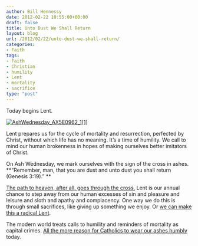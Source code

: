 ```yaml
---
author: Bill Hennessy
date: 2012-02-22 10:55:00+00:00
draft: false
title: Unto Dust We Shall Return
layout: blog
url: /2012/02/22/unto-dust-we-shall-return/
categories:
- Faith
tags:
- Faith
- Christian
- humility
- Lent
- mortality
- sacrifice
type: "post"
---
```


Today begins Lent. 

[![AshWednesday_AX5E0962_1[1]](https://hennessysview.com/wp-content/uploads/2012/02/AshWednesday_AX5E0962_11_thumb.jpg)
](https://hennessysview.com/wp-content/uploads/2012/02/AshWednesday_AX5E0962_11.jpg)

Lent prepares us for the cycle of mortality and resurrection, perfected by Christ, without which life has no meaning. It’s a time of humility. We call to mind our human brokenness in hopes of making ourselves better imitators of Christ. 

On Ash Wednesday, we mark ourselves with the sign of the cross in ashes. **“Remember, man, that you are dust and unto dust you shall return (Genesis 3:19).” **

[The path to heaven, after all, goes through the cross.](https://www.catholicbible101.com/whywesuffer.htm) Lent is our annual chance to step away from our human excesses of sin and pleasure and leisure and sloth and apathy and complacency. One way we do this is through small sacrifices, like giving up something we enjoy. Or [we can make this a radical Lent](https://fallibleblogma.com/index.php/dare-to-make-this-a-radical-lent/).

The modern world treats calls to humility and reminders of mortality as capital crimes. [All the more reason for Catholics to wear our ashes humbly](https://fallibleblogma.com/index.php/why-do-we-wear-ashes-on-ash-wednesday/) today.
